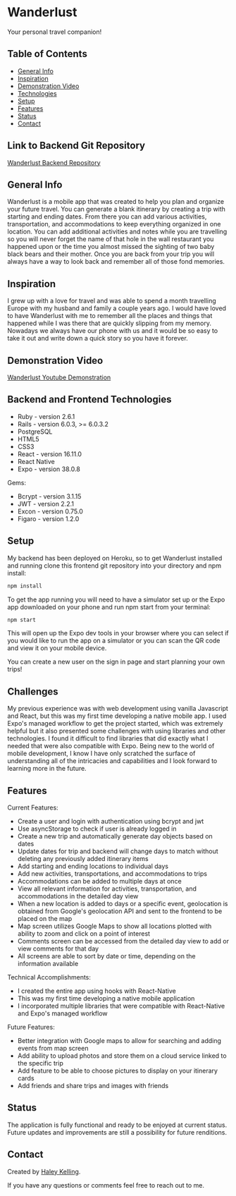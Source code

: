 # Wanderlust
Your personal travel companion!

## Table of Contents
* [General Info](#general-info)
* [Inspiration](#inspiration)
* [Demonstration Video](#demonstration-video)
* [Technologies](#technologies)
* [Setup](#setup)
* [Features](#features)
* [Status](#status)
* [Contact](#contact)

## Link to Backend Git Repository
[Wanderlust Backend Repository](https://github.com/haleykelling/Travel_Planner_Backend)

## General Info
Wanderlust is a mobile app that was created to help you plan and organize your future travel. You can generate a blank itinerary by creating a trip with starting and ending dates. From there you can add various activities, transportation, and accommodations to keep everything organized in one location. You can add additional activities and notes while you are travelling so you will never forget the name of that hole in the wall restaurant you happened upon or the time you almost missed the sighting of two baby black bears and their mother. Once you are back from your trip you will always have a way to look back and remember all of those fond memories.

## Inspiration 
I grew up with a love for travel and was able to spend a month travelling Europe with my husband and family a couple years ago. I would have loved to have Wanderlust with me to remember all the places and things that happened while I was there that are quickly slipping from my memory. Nowadays we always have our phone with us and it would be so easy to take it out and write down a quick story so you have it forever. 

## Demonstration Video
[Wanderlust Youtube Demonstration](https://youtu.be/ua200teEPl8)

## Backend and Frontend Technologies 
* Ruby - version 2.6.1
* Rails - version 6.0.3, >= 6.0.3.2
* PostgreSQL
* HTML5
* CSS3 
* React - version 16.11.0
* React Native
* Expo - version 38.0.8

Gems:
* Bcrypt - version 3.1.15
* JWT - version 2.2.1
* Excon - version 0.75.0
* Figaro - version 1.2.0


## Setup 
My backend has been deployed on Heroku, so to get Wanderlust installed and running clone this frontend git repository into your directory and npm install:
```ruby
npm install
```
To get the app running you will need to have a simulator set up or the Expo app downloaded on your phone and run npm start from your terminal:
```ruby
npm start
```
This will open up the Expo dev tools in your browser where you can select if you would like to run the app on a simulator or you can scan the QR code and view it on your mobile device.

You can create a new user on the sign in page and start planning your own trips!


## Challenges
My previous experience was with web development using vanilla Javascript and React, but this was my first time developing a native mobile app. I used Expo's managed workflow to get the project started, which was extremely helpful but it also presented some challenges with using libraries and other technologies. I found it difficult to find libraries that did exactly what I needed that were also compatible with Expo. Being new to the world of mobile development, I know I have only scratched the surface of understanding all of the intricacies and capabilities and I look forward to learning more in the future.


## Features
Current Features:
* Create a user and login with authentication using bcrypt and jwt
* Use asyncStorage to check if user is already logged in
* Create a new trip and automatically generate day objects based on dates
* Update dates for trip and backend will change days to match without deleting any previously added itinerary items
* Add starting and ending locations to individual days
* Add new activities, transportations, and accommodations to trips
* Accommodations can be added to multiple days at once
* View all relevant information for activities, transportation, and accommodations in the detailed day view
* When a new location is added to days or a specific event, geolocation is obtained from Google's geolocation API and sent to the frontend to be placed on the map
* Map screen utilizes Google Maps to show all locations plotted with ability to zoom and click on a point of interest
* Comments screen can be accessed from the detailed day view to add or view comments for that day
* All screens are able to sort by date or time, depending on the information available

Technical Accomplishments:
* I created the entire app using hooks with React-Native
* This was my first time developing a native mobile application
* I incorporated multiple libraries that were compatible with React-Native and Expo's managed workflow

Future Features:
* Better integration with Google maps to allow for searching and adding events from map screen
* Add ability to upload photos and store them on a cloud service linked to the specific trip
* Add feature to be able to choose pictures to display on your itinerary cards
* Add friends and share trips and images with friends

## Status
The application is fully functional and ready to be enjoyed at current status. Future updates and improvements are still a possibility for future renditions.

## Contact
Created by [Haley Kelling](https://www.linkedin.com/in/haley-kelling/).

If you have any questions or comments feel free to reach out to me.

